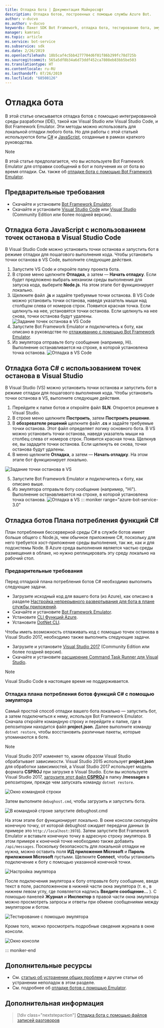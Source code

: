 ```yaml
---
title: Отладка бота | Документация Майкрософт
description: Отладка ботов, построенных с помощью службы Azure Bot.
author: v-ducvo
ms.author: v-ducvo
keywords: Пакет SDK Bot Framework, отладка бота, тестирование бота, эмулятор бота, эмулятор
manager: kamrani
ms.topic: article
ms.service: bot-service
ms.subservice: sdk
ms.date: 2/26/2019
ms.openlocfilehash: 18b5caf4c5bb4277704d6f01f86b299fc78d725b
ms.sourcegitcommit: 565a5df8b34a6d73ddf452ca7808eb83bb5be503
ms.translationtype: HT
ms.contentlocale: ru-RU
ms.lasthandoff: 07/26/2019
ms.locfileid: "68508126"
---
```

# <a name="debug-a-bot"></a>Отладка бота

В этой статье описывается отладка ботов с помощью интегрированной среды разработки (IDE), такой как Visual Studio или Visual Studio Code, и Bot Framework Emulator. Эти методы можно использовать для локальной отладки любого бота. Но для работы с этой статьей используются боты [C#](~/dotnet/bot-builder-dotnet-sdk-quickstart.md) и [JavaScript](~/javascript/bot-builder-javascript-quickstart.md), созданные в рамках краткого руководства.

> [!NOTE]
> В этой статье предполагается, что вы используете Bot Framework Emulator для отправки сообщений в бот и получения их от бота во время отладки. См. также об [отладке бота с помощью Bot Framework Emulator](https://docs.microsoft.com/en-us/azure/bot-service/bot-service-debug-emulator?view=azure-bot-service-4.0). 

## <a name="prerequisites"></a>Предварительные требования 
- Скачайте и установите [Bot Framework Emulator](https://aka.ms/Emulator-wiki-getting-started).
- Скачайте и установите [Visual Studio Code](https://code.visualstudio.com) или [Visual Studio](https://www.visualstudio.com/downloads) (Community Edition или более поздней версии).

<!-- ### Debug a JavaScript bot using command-line and emulator

To run a JavaScript bot using the command line and testing the bot with the emulator, do the following:
1. From the command line, change directory to your bot project directory.
1. Start the bot by running the command **node app.js**.
1. Start the emulator and connect to the bot's endpoint (e.g.: **http://localhost:3978/api/messages**). If this is the first time you are running 
the bot then click **File > New Bot** and follow the instructions on screen. Otherwise, click **File > Open Bot** to open an existing bot. 
Since this bot is running locally on your computer, you can leave the **MicrosoftAppId** and **MicrosoftAppPassword** fields blank. 
For more information, see [Debug with the Emulator](bot-service-debug-emulator.md).
1. From the emulator, send your bot a message (e.g.: send the message "Hi"). 
1. Use the **Inspector** and **Log** panels on the right side of the emulator window to debug your bot. For example, clicking on any of the messages bubble (e.g.: the "Hi" message bubble in the screenshot below) will show you the detail of that message in the **Inspector** panel. You can use it to view requests and responses as messages are exchanged between the emulator and the bot. Alternatively, you can click on any of the linked text in the **Log** panel to view the details in the **Inspector** panel.


   ![Inspector panel on the Emulator](~/media/bot-service-debug-bot/emulator_inspector.png) -->

## <a name="debug-a-javascript-bot-using-breakpoints-in-visual-studio-code"></a>Отладка бота JavaScript с использованием точек останова в Visual Studio Code

В Visual Studio Code можно установить точки останова и запустить бот в режиме отладки для пошагового выполнения кода. Чтобы установить точки останова в VS Code, выполните следующие действия.

1. Запустите VS Code и откройте папку проекта бота.
2. В строке меню щелкните **Отладка**, а затем — **Начать отладку**. Если будет предложено выбрать механизм среды выполнения для запуска кода, выберите **Node.js**. На этом этапе бот функционирует локально. 
3. Щелкните файл **.js** и задайте требуемые точки останова. В VS Code можно установить точки останова, наведя указатель мыши над столбцом слева от номеров строк. Появится красная точка. Если щелкнуть на нее, установятся точки останова. Если щелкнуть на нее снова, точки останова будут удалены.
   ![Задание точек останова в VS Code](~/media/bot-service-debug-bot/breakpoint-set.png)
4. Запустите Bot Framework Emulator и подключитесь к боту, как описано в руководстве по [отлаживанию с помощью Bot Framework Emulator](https://docs.microsoft.com/en-us/azure/bot-service/bot-service-debug-emulator?view=azure-bot-service-4.0). 
5. Из эмулятора отправьте боту сообщение (например, Hi). Выполнение останавливается на строке, в которой установлена точка останова.
   ![Отладка в VS Code](~/media/bot-service-debug-bot/breakpoint-caught.png)

## <a name="debug-a-c-bot-using-breakpoints-in-visual-studio"></a>Отладка бота C# с использованием точек останова в Visual Studio

В Visual Studio (VS) можно установить точки останова и запустить бот в режиме отладки для пошагового выполнения кода. Чтобы установить точки останова в VS, выполните следующие действия.

1. Перейдите к папке ботов и откройте файл **SLN**. Откроется решение в Visual Studio.
2. В строке меню щелкните **Построить**, затем **Построить решение**.
3. В **обозревателе решений** щелкните файл **.cs** и задайте требуемые точки останова. Этот файл определяет логику основного бота. В VS можно установить точки останова, наведя указатель мыши на столбец слева от номеров строк. Появится красная точка. Щелкнув ее, вы зададите точки останова. Если щелкнуть ее снова, точки останова будут удалены.
4. В меню щелкните **Отладка**, а затем — **Начать отладку**. На этом этапе бот функционирует локально. 

<!--
   > [!NOTE]
   > If you get the "Value cannot be null" error, check to make sure your **Table Storage** setting is valid.
   > The **EchoBot** is default to using **Table Storage**. To use Table Storage in your bot, you need the table *name* and *key*. If you do not have a Table Storage instance ready, you can create one or for testing purposes, you can comment out the code that uses **TableBotDataStore** and uncomment the line of code that uses **InMemoryDataStore**. The **InMemoryDataStore** is intended for testing and prototyping only.
-->
   ![Задание точки останова в VS](~/media/bot-service-debug-bot/breakpoint-set-vs.png)

5. Запустите Bot Framework Emulator и подключитесь к боту, как описано выше. 
6. Из эмулятора отправьте боту сообщение (например, "Hi"). Выполнение останавливается на строке, в которой установлена точка останова.
   ![Отладка в VS](~/media/bot-service-debug-bot/breakpoint-caught-vs.png)
::: moniker range="azure-bot-service-3.0" 

## <a id="debug-csharp-serverless"></a> Отладка ботов Плана потребления функций C\#

План потребления бессерверной среды C\# в службе ботов имеет больше общего с Node.js, чем обычное приложение C\#, поскольку для него требуется хост-приложение среды выполнения, так же, как и для подсистемы Node. В Azure среда выполнения является частью среды размещения в облаке, но нужно реплицировать эту среду локально на рабочий стол. 

### <a name="prerequisites"></a>Предварительные требования

Перед отладкой плана потребления ботов C# необходимо выполнить следующие задачи.

- Загрузите исходный код для вашего бота (из Azure), как описано в разделе [Настройка непрерывного развертывания для бота в плане службы приложений](bot-service-continuous-deployment.md).
- Скачайте и установите [Bot Framework Emulator](https://aka.ms/Emulator-wiki-getting-started).
- Установите <a href="https://www.npmjs.com/package/azure-functions-cli" target="_blank">CLI Функций Azure</a>.
- Установите <a href="https://github.com/dotnet/cli" target="_blank">DotNet CLI</a>.
  
Чтобы иметь возможность отлаживать код с помощью точек останова в Visual Studio 2017, необходимо также выполнить следующие задачи.
  
- Загрузите и установите <a href="https://www.visualstudio.com/downloads/" target="_blank">Visual Studio 2017</a> (Community Edition или более поздней версии).
- Скачайте и установите <a href="https://visualstudiogallery.msdn.microsoft.com/e6bf6a3d-7411-4494-8a1e-28c1a8c4ce99" target="_blank">расширение Command Task Runner для Visual Studio</a>.

> [!NOTE]
> Visual Studio Code в настоящее время не поддерживается.

### <a name="debug-a-consumption-plan-c-functions-bot-using-the-emulator"></a>Отладка плана потребления ботов функций C# с помощью эмулятора

Самый простой способ отладки вашего бота локально — запустить бот, а затем подключиться к нему, используя Bot Framework Emulator. 
Сначала откройте командную строку и перейдите к папке, где в репозитории находится файл **project.json**. Далее выполните команду `dotnet restore`, чтобы восстановить различные пакеты, которые упоминаются в боте.

> [!NOTE]
> Visual Studio 2017 изменяет то, каким образом Visual Studio обрабатывает зависимости. Visual Studio 2015 использует **project.json** для обработки зависимостей, а Visual Studio 2017 использует модель формата **CSPROJ** при загрузке в Visual Studio. Если вы используете Visual Studio 2017, <a href="https://aka.ms/bf-debug-project">загрузите этот файл **CSPROJ**</a> в папку **/messages** в репозитории, прежде чем запускать команду `dotnet restore`.

![Окно командной строки](~/media/bot-service-debug-bot/csharp-azureservice-debug-envconfig.png)

Затем выполните `debughost.cmd`, чтобы загрузить и запустить бота. 

![В командной строке запустите debughost.cmd](~/media/bot-service-debug-bot/csharp-azureservice-debug-debughost.png)

На этом этапе бот функционирует локально. В окне консоли скопируйте конечную точку, от которой debughost ожидает передачи данных (в примере это `http://localhost:3978`). Затем запустите Bot Framework Emulator и вставьте конечную точку в адресную строку эмулятора. В этом примере к конечной точке необходимо также добавить `/api/messages`. Поскольку безопасность для локальной отладки не нужна, можно оставить поля **ИД приложения Microsoft** и **Пароль приложения Microsoft** пустыми. Щелкните **Connect**, чтобы установить подключение к боту с помощью указанной конечной точки.

![Настройка эмулятора](~/media/bot-service-debug-bot/mac-azureservice-emulator-config.png)

После подключения эмулятора к боту отправьте боту сообщение, введя текст в поле, расположенном в нижней части окна эмулятора (т. е., в нижнем левом углу, где появляется надпись **Введите сообщение...** ). С помощью панелей **Журнал** и **Инспектор** в правой части окна эмулятора можно просмотреть запросы и ответы при обмене сообщениями между эмулятором и ботом.

![Тестирование с помощью эмулятора](~/media/bot-service-debug-bot/mac-azureservice-debug-emulator.png)

Кроме того, можно просмотреть подробные сведения журнала в окне консоли.

![Окно консоли](~/media/bot-service-debug-bot/csharp-azureservice-debug-debughostlogging.png)

::: moniker-end

## <a name="additional-resources"></a>Дополнительные ресурсы

- См. [статью об устранении общих проблем](bot-service-troubleshoot-bot-configuration.md) и другие статьи об устранении неполадок в этом разделе.
- См. подробнее об [отладке ботов с помощью Emulator](bot-service-debug-emulator.md).

## <a name="next-steps"></a>Дополнительная информация

> [!div class="nextstepaction"]
> [Отладка бота с помощью файлов записей разговоров](v4sdk/bot-builder-debug-transcript.md)
